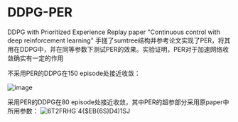 # DDPG-PER
DDPG with Prioritized Experience Replay
paper "Continuous control with deep reinforcement learning"
手搓了sumtree结构并参考论文实现了PER，将其用在DDPG中，并在同等参数下测试PER的效果。实验证明，PER对于加速网络收敛确实有一定的作用

不采用PER的DDPG在150 episode处接近收敛：

![image](https://user-images.githubusercontent.com/59995175/193972512-b31580f3-1c7a-492c-8e53-885971541d0a.png)

采用PER的DDPG在80 episode处接近收敛，其中PER的超参部分采用原paper中所用参数：
![6T2FRHG`4{$EB{6S)D4)1SJ](https://user-images.githubusercontent.com/59995175/193972601-180ccac6-2597-433e-b310-9d7f7e755884.png)
